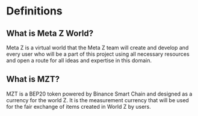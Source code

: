 # Definitions

## What is Meta Z World?

Meta Z is a virtual world that the Meta Z team will create and develop and every user who will be a part of this project using all necessary resources and open a route for all ideas and expertise in this domain.

## What is MZT?

MZT is a BEP20 token powered by Binance Smart Chain and designed as a currency for the world Z. It is the measurement currency that will be used for the fair exchange of items created in World Z by users.
